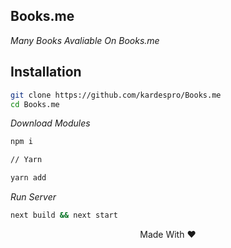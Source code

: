 ## Books.me

*Many Books Avaliable On Books.me*

## Installation

```bash
git clone https://github.com/kardespro/Books.me
cd Books.me
```

*Download Modules*

```bash
npm i 

// Yarn

yarn add

```

*Run Server*

```bash
next build && next start
```

<p align="center">Made With ❤ </p>


